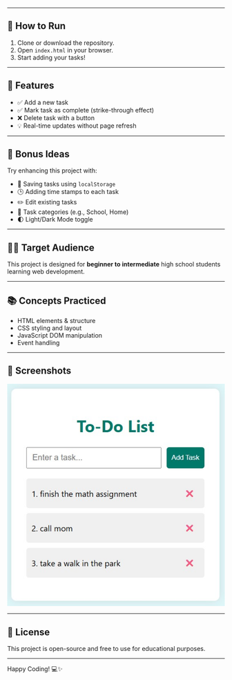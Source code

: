
---

## 🚀 How to Run

1. Clone or download the repository.
2. Open `index.html` in your browser.
3. Start adding your tasks!

---

## 🎯 Features

- ✅ Add a new task
- ✅ Mark task as complete (strike-through effect)
- ❌ Delete task with a button
- 💡 Real-time updates without page refresh

---

## 🔧 Bonus Ideas

Try enhancing this project with:
- 🎯 Saving tasks using `localStorage`
- 🕒 Adding time stamps to each task
- ✏️ Edit existing tasks
- 📂 Task categories (e.g., School, Home)
- 🌓 Light/Dark Mode toggle

---

## 🧑‍🎓 Target Audience

This project is designed for **beginner to intermediate** high school students learning web development.

---

## 📚 Concepts Practiced

- HTML elements & structure
- CSS styling and layout
- JavaScript DOM manipulation
- Event handling

---

## 📸 Screenshots

![Task List Screenshot](screenshot.jpg) <!-- Add a screenshot of the app or remove section -->

---

## 📄 License

This project is open-source and free to use for educational purposes.

---

Happy Coding! 💻✨
